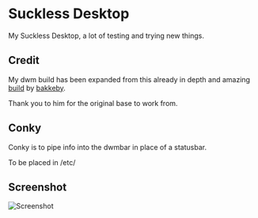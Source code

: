 # Suckless Desktop

My Suckless Desktop, a lot of testing and trying new things.

## Credit

My dwm build has been expanded from this already in depth and amazing [build](https://github.com/bakkeby/dwm-vanitygaps) by [bakkeby](https://github.com/bakkeby).  

Thank you to him for the original base to work from.

## Conky

Conky is to pipe info into the dwmbar in place of a statusbar.

To be placed in /etc/

## Screenshot

![Screenshot](screenshot.png?raw=true)